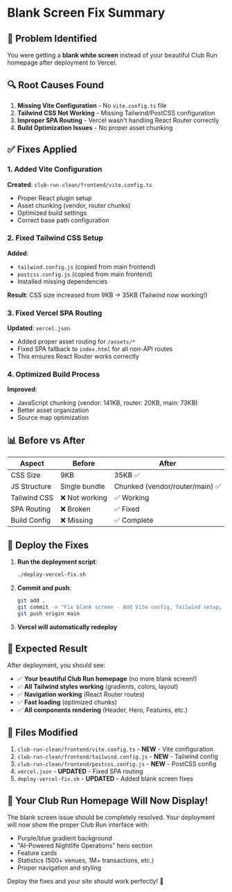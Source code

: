 # Blank Screen Fix Summary

## 🚨 Problem Identified

You were getting a **blank white screen** instead of your beautiful Club Run homepage after deployment to Vercel.

## 🔍 Root Causes Found

1. **Missing Vite Configuration** - No `vite.config.ts` file
2. **Tailwind CSS Not Working** - Missing Tailwind/PostCSS configuration
3. **Improper SPA Routing** - Vercel wasn't handling React Router correctly
4. **Build Optimization Issues** - No proper asset chunking

## ✅ Fixes Applied

### 1. Added Vite Configuration
**Created**: `club-run-clean/frontend/vite.config.ts`
- Proper React plugin setup
- Asset chunking (vendor, router chunks)
- Optimized build settings
- Correct base path configuration

### 2. Fixed Tailwind CSS Setup
**Added**: 
- `tailwind.config.js` (copied from main frontend)
- `postcss.config.js` (copied from main frontend)
- Installed missing dependencies

**Result**: CSS size increased from 9KB → 35KB (Tailwind now working!)

### 3. Fixed Vercel SPA Routing
**Updated**: `vercel.json`
- Added proper asset routing for `/assets/*`
- Fixed SPA fallback to `index.html` for all non-API routes
- This ensures React Router works correctly

### 4. Optimized Build Process
**Improved**:
- JavaScript chunking (vendor: 141KB, router: 20KB, main: 73KB)
- Better asset organization
- Source map optimization

## 📊 Before vs After

| Aspect | Before | After |
|--------|--------|-------|
| CSS Size | 9KB | 35KB ✅ |
| JS Structure | Single bundle | Chunked (vendor/router/main) ✅ |
| Tailwind CSS | ❌ Not working | ✅ Working |
| SPA Routing | ❌ Broken | ✅ Fixed |
| Build Config | ❌ Missing | ✅ Complete |

## 🚀 Deploy the Fixes

1. **Run the deployment script**:
   ```bash
   ./deploy-vercel-fix.sh
   ```

2. **Commit and push**:
   ```bash
   git add .
   git commit -m "Fix blank screen - Add Vite config, Tailwind setup, and SPA routing"
   git push origin main
   ```

3. **Vercel will automatically redeploy**

## 🎯 Expected Result

After deployment, you should see:
- ✅ **Your beautiful Club Run homepage** (no more blank screen!)
- ✅ **All Tailwind styles working** (gradients, colors, layout)
- ✅ **Navigation working** (React Router routes)
- ✅ **Fast loading** (optimized chunks)
- ✅ **All components rendering** (Header, Hero, Features, etc.)

## 🔧 Files Modified

1. `club-run-clean/frontend/vite.config.ts` - **NEW** - Vite configuration
2. `club-run-clean/frontend/tailwind.config.js` - **NEW** - Tailwind config
3. `club-run-clean/frontend/postcss.config.js` - **NEW** - PostCSS config
4. `vercel.json` - **UPDATED** - Fixed SPA routing
5. `deploy-vercel-fix.sh` - **UPDATED** - Added blank screen fixes

## 🎉 Your Club Run Homepage Will Now Display!

The blank screen issue should be completely resolved. Your deployment will now show the proper Club Run interface with:
- Purple/blue gradient background
- "AI-Powered Nightlife Operations" hero section
- Feature cards
- Statistics (500+ venues, 1M+ transactions, etc.)
- Proper navigation and styling

Deploy the fixes and your site should work perfectly! 🚀
